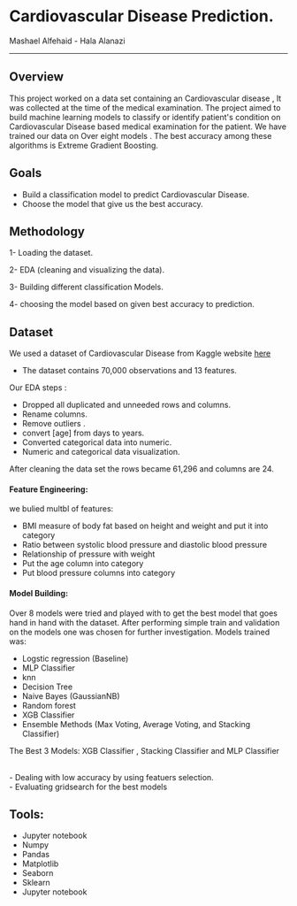 # Cardiovascular Disease Prediction.

Mashael  Alfehaid - Hala Alanazi

____

## Overview
This project worked on a data set containing an Cardiovascular disease , It was collected at the time of the medical examination. The project aimed to build machine learning models to classify or identify patient's condition on Cardiovascular Disease based medical examination for the patient. We have trained our data on Over eight models . The best accuracy among these algorithms is Extreme Gradient Boosting.

## Goals

- Build a classification model to predict Cardiovascular Disease.
- Choose the model that give us the best accuracy.

## Methodology


1- Loading the dataset.

2- EDA (cleaning and visualizing the data).

3- Building different classification Models.

4- choosing the model based on given best accuracy to prediction.

## Dataset

We used a dataset of Cardiovascular Disease from Kaggle website [here](https://www.kaggle.com/sulianova/cardiovascular-disease-dataset)
- The dataset contains 70,000 observations and 13 features.


Our EDA steps :
- Dropped all duplicated and unneeded rows and columns.
- Rename columns.
- Remove outliers .
- convert [age] from days to years.
- Converted categorical data into numeric.
- Numeric and categorical data visualization.

After cleaning the data set the rows became 61,296 and columns are 24.

#### Feature Engineering:
we bulied multbl of features:
- BMI measure of body fat based on height and weight and put it into category
- Ratio between systolic blood pressure and diastolic blood pressure
- Relationship of pressure with weight
- Put the age column into category
- Put blood pressure  columns into category

#### Model Building: 
Over 8 models were tried and played with to get the best model that goes hand in hand with the dataset. After performing simple train and validation on the  models one was chosen for further investigation. Models trained was:

- Logstic regression (Baseline)
- MLP Classifier
- knn 
- Decision Tree 
- Naive Bayes (GaussianNB)
- Random forest
- XGB Classifier
- Ensemble Methods (Max Voting, Average Voting, and Stacking Classifier)


The Best 3 Models:  XGB Classifier , Stacking Classifier and MLP Classifier

</br>
- Dealing with low accuracy by using featuers selection.
</br>
- Evaluating gridsearch for the best models

## Tools:
- Jupyter notebook
- Numpy 
- Pandas 
- Matplotlib 
- Seaborn  
- Sklearn
- Jupyter notebook

